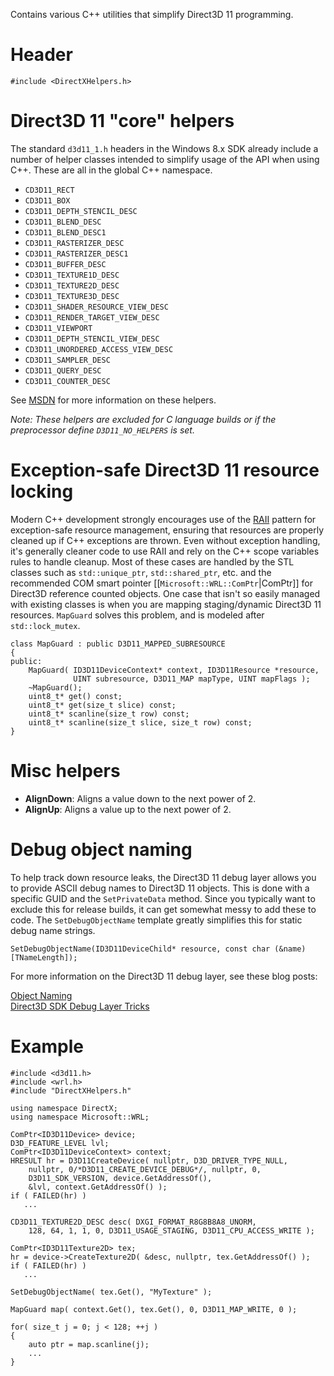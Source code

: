 Contains various C++ utilities that simplify Direct3D 11 programming.

# Header
    #include <DirectXHelpers.h>

# Direct3D 11 "core" helpers
The standard ``d3d11_1.h`` headers in the Windows 8.x SDK already include a number of helper classes intended to simplify usage of the API when using C++. These are all in the global C++ namespace.

* ``CD3D11_RECT``
* ``CD3D11_BOX``
* ``CD3D11_DEPTH_STENCIL_DESC``
* ``CD3D11_BLEND_DESC``
* ``CD3D11_BLEND_DESC1``
* ``CD3D11_RASTERIZER_DESC``
* ``CD3D11_RASTERIZER_DESC1``
* ``CD3D11_BUFFER_DESC``
* ``CD3D11_TEXTURE1D_DESC``
* ``CD3D11_TEXTURE2D_DESC``
* ``CD3D11_TEXTURE3D_DESC``
* ``CD3D11_SHADER_RESOURCE_VIEW_DESC``
* ``CD3D11_RENDER_TARGET_VIEW_DESC``
* ``CD3D11_VIEWPORT``
* ``CD3D11_DEPTH_STENCIL_VIEW_DESC``
* ``CD3D11_UNORDERED_ACCESS_VIEW_DESC``
* ``CD3D11_SAMPLER_DESC``
* ``CD3D11_QUERY_DESC``
* ``CD3D11_COUNTER_DESC``

See [MSDN](http://msdn.microsoft.com/en-us/library/windows/desktop/jj151647.aspx) for more information on these helpers.

_Note: These helpers are excluded for C language builds or if the preprocessor define ``D3D11_NO_HELPERS`` is set._

# Exception-safe Direct3D 11 resource locking
Modern C++ development strongly encourages use of the [RAII](http://en.wikipedia.org/wiki/Resource_Acquisition_Is_Initialization) pattern for exception-safe resource management, ensuring that resources are properly cleaned up if C++ exceptions are thrown. Even without exception handling, it's generally cleaner code to use RAII and rely on the C++ scope variables rules to handle cleanup. Most of these cases are handled by the STL classes such as ``std::unique_ptr``, ``std::shared_ptr``, etc. and the recommended COM smart pointer [[``Microsoft::WRL::ComPtr``|ComPtr]] for Direct3D reference counted objects. One case that isn't so easily managed with existing classes is when you are mapping staging/dynamic Direct3D 11 resources. ``MapGuard`` solves this problem, and is modeled after ``std::lock_mutex``.

    class MapGuard : public D3D11_MAPPED_SUBRESOURCE
    {
    public:
        MapGuard( ID3D11DeviceContext* context, ID3D11Resource *resource,
                  UINT subresource, D3D11_MAP mapType, UINT mapFlags );
        ~MapGuard();
        uint8_t* get() const;
        uint8_t* get(size_t slice) const;
        uint8_t* scanline(size_t row) const;
        uint8_t* scanline(size_t slice, size_t row) const;
    }

# Misc helpers

* **AlignDown**: Aligns a value down to the next power of 2.
* **AlignUp**: Aligns a value up to the next power of 2.

# Debug object naming
To help track down resource leaks, the Direct3D 11 debug layer allows you to provide ASCII debug names to Direct3D 11 objects. This is done with a specific GUID and the ``SetPrivateData`` method. Since you typically want to exclude this for release builds, it can get somewhat messy to add these to code. The ``SetDebugObjectName`` template greatly simplifies this for static debug name strings.

    SetDebugObjectName(ID3D11DeviceChild* resource, const char (&name)[TNameLength]);

For more information on the Direct3D 11 debug layer, see these blog posts:

[Object Naming](http://blogs.msdn.com/b/chuckw/archive/2010/04/15/object-naming.aspx)  
[Direct3D SDK Debug Layer Tricks](http://blogs.msdn.com/b/chuckw/archive/2012/11/30/direct3d-sdk-debug-layer-tricks.aspx)

# Example

    #include <d3d11.h>
    #include <wrl.h>
    #include "DirectXHelpers.h"

    using namespace DirectX;
    using namespace Microsoft::WRL;

    ComPtr<ID3D11Device> device;
    D3D_FEATURE_LEVEL lvl;
    ComPtr<ID3D11DeviceContext> context;
    HRESULT hr = D3D11CreateDevice( nullptr, D3D_DRIVER_TYPE_NULL,
        nullptr, 0/*D3D11_CREATE_DEVICE_DEBUG*/, nullptr, 0,
        D3D11_SDK_VERSION, device.GetAddressOf(),
        &lvl, context.GetAddressOf() );
    if ( FAILED(hr) )
       ...

    CD3D11_TEXTURE2D_DESC desc( DXGI_FORMAT_R8G8B8A8_UNORM,
        128, 64, 1, 1, 0, D3D11_USAGE_STAGING, D3D11_CPU_ACCESS_WRITE );

    ComPtr<ID3D11Texture2D> tex;
    hr = device->CreateTexture2D( &desc, nullptr, tex.GetAddressOf() );
    if ( FAILED(hr) )
       ...

    SetDebugObjectName( tex.Get(), "MyTexture" );

    MapGuard map( context.Get(), tex.Get(), 0, D3D11_MAP_WRITE, 0 );

    for( size_t j = 0; j < 128; ++j )
    {
        auto ptr = map.scanline(j);
        ...
    }
